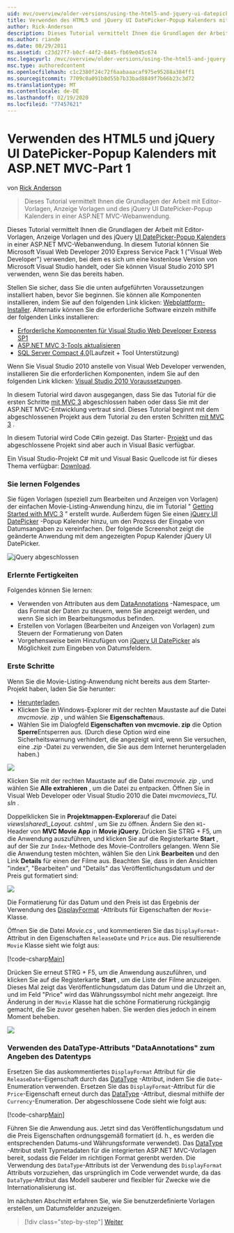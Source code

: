 ```yaml
---
uid: mvc/overview/older-versions/using-the-html5-and-jquery-ui-datepicker-popup-calendar-with-aspnet-mvc/using-the-html5-and-jquery-ui-datepicker-popup-calendar-with-aspnet-mvc-part-1
title: Verwenden des HTML5 und jQuery UI DatePicker-Popup Kalenders mit ASP.NET MVC-Part 1 | Microsoft-Dokumentation
author: Rick-Anderson
description: Dieses Tutorial vermittelt Ihnen die Grundlagen der Arbeit mit Editor-Vorlagen, Anzeige Vorlagen und des jQuery UI DatePicker-Popup Kalenders in einer ASP.net MV...
ms.author: riande
ms.date: 08/29/2011
ms.assetid: c23d27f7-b0cf-44f2-8445-fb69e045c674
msc.legacyurl: /mvc/overview/older-versions/using-the-html5-and-jquery-ui-datepicker-popup-calendar-with-aspnet-mvc/using-the-html5-and-jquery-ui-datepicker-popup-calendar-with-aspnet-mvc-part-1
msc.type: authoredcontent
ms.openlocfilehash: c1c2380f24c72f6aabaaacaf975e95288a384ff1
ms.sourcegitcommit: 7709c0a091b8d55b7b33bad8849f7b66b23c3d72
ms.translationtype: MT
ms.contentlocale: de-DE
ms.lasthandoff: 02/19/2020
ms.locfileid: "77457621"
---
```

# <a name="using-the-html5-and-jquery-ui-datepicker-popup-calendar-with-aspnet-mvc---part-1"></a>Verwenden des HTML5 und jQuery UI DatePicker-Popup Kalenders mit ASP.NET MVC-Part 1

von [Rick Anderson](https://twitter.com/RickAndMSFT)

> Dieses Tutorial vermittelt Ihnen die Grundlagen der Arbeit mit Editor-Vorlagen, Anzeige Vorlagen und des jQuery UI DatePicker-Popup Kalenders in einer ASP.NET MVC-Webanwendung.

Dieses Tutorial vermittelt Ihnen die Grundlagen der Arbeit mit Editor-Vorlagen, Anzeige Vorlagen und des jQuery [UI DatePicker-Popup Kalenders](http://plugins.jquery.com/project/datepicker) in einer ASP.NET MVC-Webanwendung. In diesem Tutorial können Sie Microsoft Visual Web Developer 2010 Express Service Pack 1 (&quot;Visual Web Developer&quot;) verwenden, bei dem es sich um eine kostenlose Version von Microsoft Visual Studio handelt, oder Sie können Visual Studio 2010 SP1 verwenden, wenn Sie das bereits haben.

Stellen Sie sicher, dass Sie die unten aufgeführten Voraussetzungen installiert haben, bevor Sie beginnen. Sie können alle Komponenten installieren, indem Sie auf den folgenden Link klicken: [Webplattform-Installer](https://www.microsoft.com/web/gallery/install.aspx?appid=VWD2010SP1Pack). Alternativ können Sie die erforderliche Software einzeln mithilfe der folgenden Links installieren:

- [Erforderliche Komponenten für Visual Studio Web Developer Express SP1](https://www.microsoft.com/web/gallery/install.aspx?appid=VWD2010SP1Pack)
- [ASP.NET MVC 3-Tools aktualisieren](https://www.microsoft.com/web/gallery/install.aspx?appsxml=&amp;appid=MVC3)
- [SQL Server Compact 4,0](https://www.microsoft.com/web/gallery/install.aspx?appid=SQLCE;SQLCEVSTools_4_0)(Laufzeit + Tool Unterstützung)

Wenn Sie Visual Studio 2010 anstelle von Visual Web Developer verwenden, installieren Sie die erforderlichen Komponenten, indem Sie auf den folgenden Link klicken: [Visual Studio 2010 Voraussetzungen](https://www.microsoft.com/web/gallery/install.aspx?appsxml=&amp;appid=VS2010SP1Pack).

In diesem Tutorial wird davon ausgegangen, dass Sie das Tutorial für die ersten Schritte [mit MVC 3](../getting-started-with-aspnet-mvc3/cs/intro-to-aspnet-mvc-3.md) abgeschlossen haben oder dass Sie mit der ASP.NET MVC-Entwicklung vertraut sind. Dieses Tutorial beginnt mit dem abgeschlossenen Projekt aus dem Tutorial zu den ersten Schritten [mit MVC 3](../getting-started-with-aspnet-mvc3/cs/intro-to-aspnet-mvc-3.md) .

In diesem Tutorial wird Code C#in gezeigt. Das Starter- [Projekt](https://archive.msdn.microsoft.com/Project/Download/FileDownload.aspx?ProjectName=aspnetmvcsamples&amp;DownloadId=15800) und das abgeschlossene Projekt sind aber auch in Visual Basic verfügbar.

Ein Visual Studio-Projekt C# mit und Visual Basic Quellcode ist für dieses Thema verfügbar: [Download](https://archive.msdn.microsoft.com/Project/Download/FileDownload.aspx?ProjectName=aspnetmvcsamples&amp;DownloadId=15800).

### <a name="what-youll-build"></a>Sie lernen Folgendes

Sie fügen Vorlagen (speziell zum Bearbeiten und Anzeigen von Vorlagen) der einfachen Movie-Listing-Anwendung hinzu, die im Tutorial " [Getting Started with MVC 3](../getting-started-with-aspnet-mvc3/cs/intro-to-aspnet-mvc-3.md) " erstellt wurde. Außerdem fügen Sie einen [jQuery UI DatePicker](http://jqueryui.com/demos/datepicker/) -Popup Kalender hinzu, um den Prozess der Eingabe von Datumsangaben zu vereinfachen. Der folgende Screenshot zeigt die geänderte Anwendung mit dem angezeigten Popup Kalender jQuery UI DatePicker.

![jQuery abgeschlossen](using-the-html5-and-jquery-ui-datepicker-popup-calendar-with-aspnet-mvc-part-1/_static/image1.png)

### <a name="skills-youll-learn"></a>Erlernte Fertigkeiten

Folgendes können Sie lernen:

- Verwenden von Attributen aus dem [DataAnnotations](https://msdn.microsoft.com/library/system.componentmodel.dataannotations.aspx) -Namespace, um das Format der Daten zu steuern, wenn Sie angezeigt werden, und wenn Sie sich im Bearbeitungsmodus befinden.
- Erstellen von Vorlagen (Bearbeiten und Anzeigen von Vorlagen) zum Steuern der Formatierung von Daten
- Vorgehensweise beim Hinzufügen von [jQuery UI DatePicker](http://jqueryui.com/demos/datepicker/) als Möglichkeit zum Eingeben von Datumsfeldern.

### <a name="getting-started"></a>Erste Schritte

Wenn Sie die Movie-Listing-Anwendung nicht bereits aus dem Starter-Projekt haben, laden Sie Sie herunter: 

* [Herunterladen](https://code.msdn.microsoft.com/Introduction-to-MVC-3-10d1b098).
* Klicken Sie in Windows-Explorer mit der rechten Maustaste auf die Datei *mvcmovie. zip* , und wählen Sie **Eigenschaften**aus. 
* Wählen Sie im Dialogfeld **Eigenschaften von mvcmovie. zip** die Option **Sperre**Entsperren aus. (Durch diese Option wird eine Sicherheitswarnung verhindert, die angezeigt wird, wenn Sie versuchen, eine *.zip* -Datei zu verwenden, die Sie aus dem Internet heruntergeladen haben.)

![](using-the-html5-and-jquery-ui-datepicker-popup-calendar-with-aspnet-mvc-part-1/_static/image2.png)

Klicken Sie mit der rechten Maustaste auf die Datei *mvcmovie. zip* , und wählen Sie **Alle extrahieren** , um die Datei zu entpacken. Öffnen Sie in Visual Web Developer oder Visual Studio 2010 die Datei *mvcmoviecs\_TU. sln* .

Doppelklicken Sie in **Projektmappen-Explorer**auf die Datei *views\shared\\_Layout. cshtml* , um Sie zu öffnen. Ändern Sie den `H1`-Header von **MVC Movie App** in **Movie jQuery**. Drücken Sie STRG + F5, um die Anwendung auszuführen, und klicken Sie auf die Registerkarte **Start** , auf der Sie zur `Index`-Methode des Movie-Controllers gelangen. Wenn Sie die Anwendung testen möchten, wählen Sie den Link **Bearbeiten** und den Link **Details** für einen der Filme aus. Beachten Sie, dass in den Ansichten "index", "Bearbeiten" und "Details" das Veröffentlichungsdatum und der Preis gut formatiert sind:

![](using-the-html5-and-jquery-ui-datepicker-popup-calendar-with-aspnet-mvc-part-1/_static/image3.png)

Die Formatierung für das Datum und den Preis ist das Ergebnis der Verwendung des [DisplayFormat](https://msdn.microsoft.com/library/system.componentmodel.dataannotations.displayformatattribute.aspx) -Attributs für Eigenschaften der `Movie`-Klasse.

Öffnen Sie die Datei *Movie.cs* , und kommentieren Sie das `DisplayFormat`-Attribut in den Eigenschaften `ReleaseDate` und `Price` aus. Die resultierende `Movie` Klasse sieht wie folgt aus:

[!code-csharp[Main](using-the-html5-and-jquery-ui-datepicker-popup-calendar-with-aspnet-mvc-part-1/samples/sample1.cs)]

Drücken Sie erneut STRG + F5, um die Anwendung auszuführen, und klicken Sie auf die Registerkarte **Start** , um die Liste der Filme anzuzeigen. Dieses Mal zeigt das Veröffentlichungsdatum das Datum und die Uhrzeit an, und im Feld "Price" wird das Währungssymbol nicht mehr angezeigt. Ihre Änderung in der `Movie` Klasse hat die schöne Formatierung rückgängig gemacht, die Sie zuvor gesehen haben. Sie werden dies jedoch in einem Moment beheben.

![](using-the-html5-and-jquery-ui-datepicker-popup-calendar-with-aspnet-mvc-part-1/_static/image4.png)

### <a name="using-the-dataannotations-datatype-attribute-to-specify-the-data-type"></a>Verwenden des DataType-Attributs "DataAnnotations" zum Angeben des Datentyps

Ersetzen Sie das auskommentiertes `DisplayFormat` Attribut für die `ReleaseDate`-Eigenschaft durch das [DataType](https://msdn.microsoft.com/library/system.componentmodel.dataannotations.datatype.aspx) -Attribut, indem Sie die `Date`-Enumeration verwenden. Ersetzen Sie das `DisplayFormat`-Attribut für die `Price`-Eigenschaft erneut durch das [DataType](https://msdn.microsoft.com/library/system.componentmodel.dataannotations.datatype.aspx) -Attribut, diesmal mithilfe der `Currency`-Enumeration. Der abgeschlossene Code sieht wie folgt aus:

[!code-csharp[Main](using-the-html5-and-jquery-ui-datepicker-popup-calendar-with-aspnet-mvc-part-1/samples/sample2.cs)]

Führen Sie die Anwendung aus. Jetzt sind das Veröffentlichungsdatum und die Preis Eigenschaften ordnungsgemäß formatiert (d. h., es werden die entsprechenden Datums-und Währungsformate verwendet). Das [DataType](https://msdn.microsoft.com/library/system.componentmodel.dataannotations.datatype.aspx) -Attribut stellt Typmetadaten für die integrierten ASP.NET MVC-Vorlagen bereit, sodass die Felder im richtigen Format gerenbt werden. Die Verwendung des `DataType`-Attributs ist der Verwendung des `DisplayFormat` Attributs vorzuziehen, das ursprünglich im Code verwendet wurde, da das `DataType`-Attribut das Modell sauberer und flexibler für Zwecke wie die Internationalisierung ist.

Im nächsten Abschnitt erfahren Sie, wie Sie benutzerdefinierte Vorlagen erstellen, um Datumsfelder anzuzeigen.

> [!div class="step-by-step"]
> [Weiter](using-the-html5-and-jquery-ui-datepicker-popup-calendar-with-aspnet-mvc-part-2.md)
